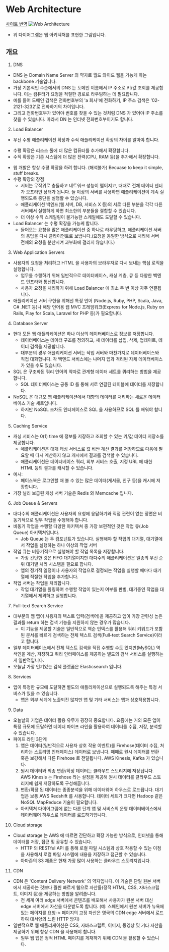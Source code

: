 # Web Architecture
[사이트 번역](https://engineering.videoblocks.com/web-architecture-101-a3224e126947)
![Web Architecture](https://pbs.twimg.com/media/DiEBNQ4V4AAG-M7.png)
- 위 다이어그램은 웹 아키텍쳐를 표현한 그림입니다.
## 개요
1. DNS
- DNS 는 Domain Name Server 의 약자로 월드 와이드 웹을 가능케 하는 backbone 기술입니다.
- 가장 기본적인 수준에서의 DNS 는 도메인 이름에서 IP 주소로 키/값 조회를 제공합니다. 이는 컴퓨터가 요청을 적절한 경로로 라우팅하는 데 필요합니다.
- 예를 들어 도메인 검색은 전화번호부의 'a 회사'에 전화하기, IP 주소 검색은 '02-2121-3232'로 전화하기의 차이입니다.
- 그리고 전화번호부가 있어야 번호를 찾을 수 있는 것처럼 DNS 가 있어야 IP 주소를 찾을 수 있습니다. 따라서 DN 는 인터넷 전화번호부이기도 합니다.

2. Load Balancer
 - 우선 수평 애플리케이션 확장과 수직 애플리케이션 확장의 차이를 알아야 합니다.
  + 수평 확장은 리소스 풀에 더 많은 컴퓨터를 추가해서 확장합니다.
  + 수직 확장은 기존 시스템에 더 많은 전력(CPU, RAM 등)을 추가해서 확장합니다.
- 웹 개발은 항상 수평 확장을 하려 합니다. (해석불가) Becuase to keep it simple, stuff breaks.
- 수평 확장의 장점
  + 서버는 무작위로 충돌하고 네트워크 성능이 떨어지고, 때때로 전체 데이터 센터가 오프라인 상태가 됩니다. 둘 이상의 서버를 사용하면 애플리케이션이 계속 실행되도록 중단을 실행할 수 있습니다.
  + 애플리케이션 백엔드(웹 서버, DB, 서비스 X 등)의 서로 다른 부분을 각각 다른 서버에서 실행하게 하면 최소한의 부분들을 결합할 수 있습니다.
  + 더 이상 수직 스케일링이 불가능한 스케일에도 도달할 수 있습니다.
- Load Balancer 는 수평 확장을 가능케 합니다.
  + 들어오는 요청을 많은 애플리케이션 중 하나로 라우팅하고, 애플리케이션 서버의 응답을 다시 클라이언트로 보냅니다.(요청을 동일한 방식으로 처리해 서버 전체의 요청을 분산시켜 과부화에 걸리지 않습니다.)

3. Web Application Servers
- 사용자의 요청을 처리하고 HTML 을 사용자의 브라우저로 다시 보내는 핵심 로직을 실행합니다.
  + 업무를 수행하기 위해 일반적으로 데이터베이스, 캐싱 계층, 큐 등 다양한 백엔드 인프라와 통신합니다.
  + 사용자 요청을 처리하기 위해 Load Balancer 에 최소 두 번 이상 자주 연결됩니다.
- 애플리케이션 서버 구현을 위해선 특정 언어 (Node.js, Ruby, PHP, Scala, Java, C# .NET 등)나 해당 언어용 웹 MVC 프레임워크(Express for Node.js, Ruby on Rails, Play for Scala, Laravel for PHP 등)가 필요합니다.

4. Database Server
- 현대 모든 웹 애플리케이션은 하나 이상의 데이터베이스로 정보를 저장합니다.
  + 데이터베이스는 데이터 구조를 정의하고, 새 데이터를 삽입, 삭제, 업데이트, 데이터 검색을 제공합니다.
  + 대부분의 경우 애플리케이션 서버는 작업 서버와 마찬가지로 데이터베이스와 직접 대화합니다. 각 백엔드 서비스에는 나머지 앱과 격리된 자체 데이터베이스가 있을 수도 있습니다.
- SQL 은 구조화된 쿼리 언어의 약자로 관계형 데이터 세트를 쿼리하는 방법을 제공합니다.
  + SQL 데이터베이스는 공통 ID 를 통해 서로 연결된 테이블에 데이터를 저장합니다.
- NoSQL 은 대규모 웹 애플리케이션에서 대향의 데이터를 처리하는 새로운 데이터베이스 기술 세트입니다.
  + 하지만 NoSQL 조차도 인터페이스로 SQL 을 사용하므로 SQL 를 배워야 합니다.

5. Caching Service
- 캐싱 서비스는 0(1) time 에 정보를 저장하고 조회할 수 있는 키/값 데이터 저장소를 제공합니다.
  + 애플리케이션은 대개 캐싱 서비스로 값 비싼 계산 결과를 저장하므로 다음에 필요할 때 다시 계산하지 않고 캐시에서 결과를 검색할 수 있습니다.
  + 애플리케이션은 데이터베이스 쿼리, 외부 서비스 호출, 지정 URL 에 대한 HTML 등의 결과를 캐시할 수 있습니다.
- 예시:
  + 페이스북은 로그인할 때 볼 수 있는 많은 데이터(게서물, 친구 등)을 캐시에 저장합니다.
- 가장 널리 보급된 캐싱 서버 기술은 Redis 와 Memcache 입니다.

6. Job Queue & Servers
- 대다수의 애플리케이션은 사용자의 요청에 응답하기와 직접 관련이 없는 장면은 비동기적으로 일부 작업을 수행해야 합니다.
- 비동기 작업을 수행할 다양한 아키텍쳐 중 가장 보편적인 것은 작업 큐(Job Queue) 아키텍쳐입니다.
  + Job Queue 는 두 컴포넌트가 있습니다. 실행해야 할 작업의 대기열, 대기열에서 작업을 실행하는 하나 이상의 작업 서버
- 작업 큐는 비동기적으로 실행해야 할 작업 목록을 저장합니다.
  + 가장 간단한 것은 FIFO 대기열이지만 대다수의 애플리케이션은 일종의 우선 순위 대기열 처리 시스템을 필요로 합니다.
  + 앱의 정기적 일정이나 사용자의 작업으로 결정되는 작업을 실행할 때마다 대기열에 적절한 작업을 추가합니다.
- 작업 서버는 작업을 처리합니다.
  + 작업 대기열을 폴링하여 수행할 작업이 있는지 여부를 판별, 대기중인 작업을 대기열에서 제외하고 실행합니다.

7. Full-text Search Service
- 대부분의 웹 앱이 사용자의 텍스트 입력(검색어)을 제공하고 앱이 가장 관련성 높은 결과를 return 하는 검색 기능을 지원하지 않는 경우가 많습니다.
  + 이 기능을 제공할 기술은 일반적으로 역순 인덱스를 활용해 쿼리 키워드가 포함된 문서를 빠르게 검색하는 전체 텍스트 검색(Full-text Search Service)이라고 합니다.
- 일부 데이터베이스에서 전체 텍스트 검색을 직접 수행할 수도 있지만(MySQL) 역 색인을 계산, 저장하고 쿼리 인터페이스를 제공하는 별도의 검색 서비스를 실행하는게 일반적입니다.
- 오늘날 가장 인기있는 검색 플랫폼은 Elasticsearch 입니다.

8. Services
- 앱이 특정한 규모에 도달하면 별도의 애플리케이션으로 실행되도록 해주는 특정 서비스가 있을 수 있습니다.
  + 앱은 외부 세계에 노출되진 않지만 앱 및 기타 서비스는 앱과 상호작용합니다.

9. Data
- 오늘날의 기업은 데이터 활용 유무가 굉장히 중요합니다. 요즘에는 거의 모든 앱이 특정 규모에 도달하면 데이터 파이프 라인을 활용하여 데이터를 수집, 저장, 분석할 수 있습니다.
- 파이프 라인 3단계
  1. 앱은 데이터(일반적으로 사용자 상호 작용 이벤트)를 Firehose(데이터 수집, 처리하는 스트리밍 인터페이스) 데이터로 보냅니다. 때때로 원시 데이터를 변환 혹은 보강해서 다른 Firehose 로 전달됩니다. AWS Kinesis, Kafka 가 있습니다.
  2. 원시 데이터와 최종 변환/확장 데이터는 클라우드 스토리지에 저장됩니다. AWS Kinesis 는 Firehose 라는 설정을 제공해 원시 데이터를 클라우드 스토리지에 쉽게 저장하도록 구성해줍니다.
  3. 변환/확장 된 데이터는 종종분석을 위해 데이터웨어 하우스로 로드됩니다. 대기업은 보통 AWS Redshift 를 사용합니다. 데이터 세트가 크다면 Hadoop 같은 NoSQL MapReduce 기술이 필요합니다.
  + 아키텍쳐 다이어그램에 없는 다른 단계
  앱 및 서비스의 운영 데이터베이스에서 데이터웨어 하우스로 데이터를 로드하기입니다.

10. Cloud storage
- Cloud storage 는 AWS 에 따르면 간단하고 확장 가능한 방식으로, 인터넷을 통해 데이터를 저장, 접근 및 공유할 수 있습니다.
  + HTTP 의 RESTful API 를 통해 로컬 파일 시스템과 상호 작용할 수 있는 이점을 사용해서 로컬 파일 시스템에 내용을 저장하고 접근할 수 있습니다.
  + 아마존의 S3 제품은 현재 가장 많이 사용하는 클라우드 스토리지입니다.

11. CDN
- CDN 은 'Content Delivery Network' 의 약자입니다. 이 기술은 단일 원본 서버에서 제공하는 것보다 훨씬 빠르게 웹으로 자산들(정적 HTML, CSS, 자바스크립트, 이미지 등)을 제공하는 방법을 알려줍니다.
  + 전 세계 여러 edge 서버에서 콘텐츠를 배포해서 사용자가 원본 서버 대신 edge 서버에서 자산을 다운받도록 합니다. (예: 스페인에서 원본 서버가 뉴욕에 있는 페이지를 요청-> 페이지의 고정 자산은 영국의 CDN edge 서버에서 로드하여 대서양의 느린 HTTP 방지)
- 일반적으로 웹 애플리케이션은 CSS, 자바스크립트, 이미지, 동영상 및 기타 자산을 제공하기 위해 항상 CDN 을 사용해야 합니다.
  + 일부 웹 앱은 정적 HTML 페이지를 게재하기 위해 CDN 을 활용할 수 있습니다.
